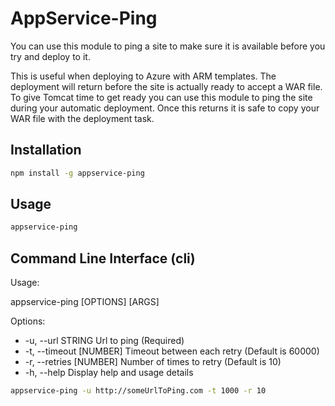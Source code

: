 # AppService-Ping

You can use this module to ping a site to make sure it is available before you try and deploy to it. 

This is useful when deploying to Azure with ARM templates. The deployment will return before the site is actually ready to accept a WAR file.  To give Tomcat time to get ready you can use this module to ping the site during your automatic deployment. Once this returns it is safe to copy your WAR file with the deployment task.

## Installation
```bash
npm install -g appservice-ping
```
## Usage
```bash
appservice-ping
```

## Command Line Interface (cli)
Usage:

  appservice-ping [OPTIONS] [ARGS]

Options:
*  -u, --url STRING       Url to ping (Required)
*  -t, --timeout [NUMBER] Timeout between each retry (Default is 60000)
*  -r, --retries [NUMBER] Number of times to retry (Default is 10)
*  -h, --help             Display help and usage details

```bash
appservice-ping -u http://someUrlToPing.com -t 1000 -r 10
```